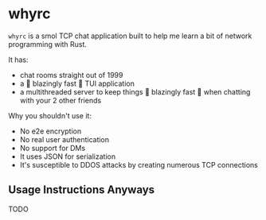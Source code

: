 # whyrc

`whyrc` is a smol TCP chat application built to help me learn a bit of network programming with Rust.

It has:

- chat rooms straight out of 1999
- a 🚀 blazingly fast 🚀 TUI application
- a multithreaded server to keep things 🚀 blazingly fast 🚀 when chatting with your 2 other friends

Why you shouldn't use it:

- No e2e encryption
- No real user authentication
- No support for DMs
- It uses JSON for serialization
- It's susceptible to DDOS attacks by creating numerous TCP connections

## Usage Instructions Anyways

TODO
